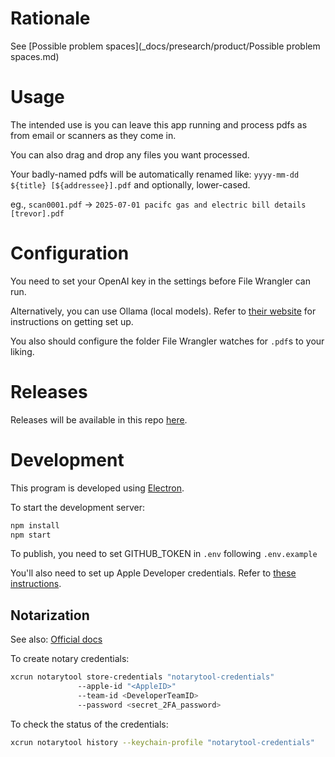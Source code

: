 # Rationale

See [Possible problem spaces](_docs/presearch/product/Possible problem spaces.md)

# Usage

The intended use is you can leave this app running and process pdfs as from email or scanners as they come in.

You can also drag and drop any files you want processed.

Your badly-named pdfs will be automatically renamed like: `yyyy-mm-dd ${title} [${addressee}].pdf` and optionally, lower-cased.

eg., `scan0001.pdf` -> `2025-07-01 pacifc gas and electric bill details [trevor].pdf`

# Configuration

You need to set your OpenAI key in the settings before File Wrangler can run.

Alternatively, you can use Ollama (local models). Refer to [their website](https://ollama.com/) for instructions on getting set up.

You also should configure the folder File Wrangler watches for `.pdf`s to your liking.

# Releases

Releases will be available in this repo [here](https://github.com/tslaton/gauntletai-p3-webpack/releases).

# Development

This program is developed using [Electron](https://www.electronjs.org/).

To start the development server:

```bash
npm install
npm start
```

To publish, you need to set GITHUB_TOKEN in `.env` following `.env.example`

You'll also need to set up Apple Developer credentials. Refer to [these instructions](https://www.electronjs.org/de/docs/latest/tutorial/tutorial-packaging).

## Notarization
See also: [Official docs](https://developer.apple.com/documentation/Security/customizing-the-notarization-workflow)

To create notary credentials:

```bash
xcrun notarytool store-credentials "notarytool-credentials"
               --apple-id "<AppleID>"
               --team-id <DeveloperTeamID>
               --password <secret_2FA_password>
```
To check the status of the credentials:

```bash
xcrun notarytool history --keychain-profile "notarytool-credentials"
```
